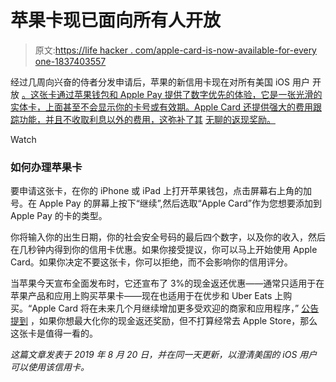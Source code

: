 # 苹果卡现已面向所有人开放

> 原文:[https://life hacker . com/apple-card-is-now-available-for-every one-1837403557](https://lifehacker.com/apple-card-is-now-available-for-everyone-1837403557)

经过几周向兴奋的侍者分发申请后，苹果的新信用卡现在对所有美国 iOS 用户 开放 [。这张卡通过苹果钱包和 Apple Pay 提供了数字优先的体验，它是一张光滑的实体卡，上面甚至不会显示你的卡号或有效期。Apple Card 还提供强大的费用跟踪功能，并且不收取利息以外的费用，这弥补了其](https://www.apple.com/newsroom/2019/08/apple-card-launches-today-for-all-us-customers/) [无聊的返现奖励。](https://lifehacker.com/is-apple-card-worth-it-1837042256)

Watch

### 如何办理苹果卡

要申请这张卡，在你的 iPhone 或 iPad 上打开苹果钱包，点击屏幕右上角的加号。在 Apple Pay 的屏幕上按下“继续”,然后选取“Apple Card”作为您想要添加到 Apple Pay 的卡的类型。

你将输入你的出生日期，你的社会安全号码的最后四个数字，以及你的收入，然后在几秒钟内得到你的信用卡优惠。如果你接受提议，你可以马上开始使用 Apple Card。如果你决定不要这张卡，你可以拒绝，而不会影响你的信用评分。

当苹果今天宣布全面发布时，它还宣布了 3%的现金返还优惠——通常只适用于在苹果产品和应用上购买苹果卡——现在也适用于在优步和 Uber Eats 上购买。“Apple Card 将在未来几个月继续增加更多受欢迎的商家和应用程序，” [公告提到](https://www.apple.com/newsroom/2019/08/apple-card-launches-today-for-all-us-customers/) ，如果你想最大化你的现金返还奖励，但不打算经常去 Apple Store，那么这张卡是值得一看的。

*这篇文章发表于 2019 年 8 月 20 日，并在同一天更新，以澄清美国的 iOS 用户可以使用该信用卡。*